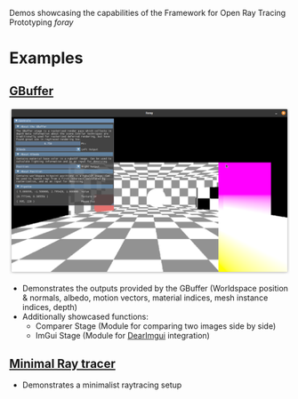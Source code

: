 Demos showcasing the capabilities of the Framework for Open Ray Tracing Prototyping *foray*

# Examples
## [GBuffer](./examples/gbuffer/)
![GBufferImg](./images/GBuffer.png)
* Demonstrates the outputs provided by the GBuffer (Worldspace position & normals, albedo, motion vectors, material indices, mesh instance indices, depth)
* Additionally showcased functions:
    * Comparer Stage (Module for comparing two images side by side)
    * ImGui Stage (Module for [DearImgui](https://github.com/ocornut/imgui) integration)
## [Minimal Ray tracer](./examples/minimal-raytracer/)
* Demonstrates a minimalist raytracing setup

